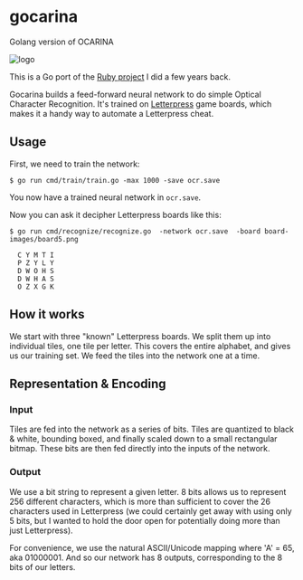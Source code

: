 # gocarina
Golang version of OCARINA


![logo](https://github.com/armhold/gocarina/blob/master/gocarina-logo.png "gocarina Logo")

This is a Go port of the [Ruby project](https://github.com/armhold/ocarina) I did a few years back.

Gocarina builds a feed-forward neural network to do simple Optical Character Recognition. It's trained on [Letterpress](http://www.atebits.com/letterpress) game boards, which makes it a handy way to automate a Letterpress cheat.

## Usage

First, we need to train the network:

`$ go run cmd/train/train.go -max 1000 -save ocr.save`

You now have a trained neural network in `ocr.save`.

Now you can ask it decipher Letterpress boards like this:

`$ go run cmd/recognize/recognize.go  -network ocr.save  -board board-images/board5.png`
```
  C Y M T I
  P Z Y L Y
  D W O H S
  D W H A S
  O Z X G K
```


## How it works

We start with three "known" Letterpress boards. We split them up into individual tiles, one tile per letter.
This covers the entire alphabet, and gives us our training set. We feed the tiles into the network one at a time.


## Representation & Encoding

### Input

Tiles are fed into the network as a series of bits. Tiles are quantized to black & white, bounding boxed, and finally
scaled down to a small rectangular bitmap. These bits are then fed directly into the inputs of the network.


### Output

We use a bit string to represent a given letter. 8 bits allows us to represent 256 different characters, which is
more than sufficient to cover the 26 characters used in Letterpress (we could certainly get away with using only
5 bits, but I wanted to hold the door open for potentially doing more than just Letterpress).

For convenience, we use the natural ASCII/Unicode mapping where 'A' = 65, aka 01000001. And so our network has 8
outputs, corresponding to the 8 bits of our letters.


